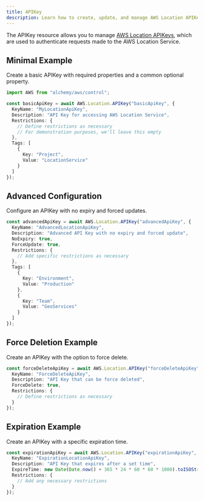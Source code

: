 ```yaml
---
title: APIKey
description: Learn how to create, update, and manage AWS Location APIKeys using Alchemy Cloud Control.
---
```


The APIKey resource allows you to manage [AWS Location APIKeys](https://docs.aws.amazon.com/location/latest/userguide/), which are used to authenticate requests made to the AWS Location Service.

## Minimal Example

Create a basic APIKey with required properties and a common optional property.

```ts
import AWS from "alchemy/aws/control";

const basicApiKey = await AWS.Location.APIKey("basicApiKey", {
  KeyName: "MyLocationApiKey",
  Description: "API Key for accessing AWS Location Service",
  Restrictions: {
    // Define restrictions as necessary
    // For demonstration purposes, we'll leave this empty
  },
  Tags: [
    {
      Key: "Project",
      Value: "LocationService"
    }
  ]
});
```

## Advanced Configuration

Configure an APIKey with no expiry and forced updates.

```ts
const advancedApiKey = await AWS.Location.APIKey("advancedApiKey", {
  KeyName: "AdvancedLocationApiKey",
  Description: "Advanced API Key with no expiry and forced update",
  NoExpiry: true,
  ForceUpdate: true,
  Restrictions: {
    // Add specific restrictions as necessary
  },
  Tags: [
    {
      Key: "Environment",
      Value: "Production"
    },
    {
      Key: "Team",
      Value: "GeoServices"
    }
  ]
});
```

## Force Deletion Example

Create an APIKey with the option to force delete.

```ts
const forceDeleteApiKey = await AWS.Location.APIKey("forceDeleteApiKey", {
  KeyName: "ForceDeleteApiKey",
  Description: "API Key that can be force deleted",
  ForceDelete: true,
  Restrictions: {
    // Define restrictions as necessary
  }
});
```

## Expiration Example

Create an APIKey with a specific expiration time.

```ts
const expirationApiKey = await AWS.Location.APIKey("expirationApiKey", {
  KeyName: "ExpirationLocationApiKey",
  Description: "API Key that expires after a set time",
  ExpireTime: new Date(Date.now() + 365 * 24 * 60 * 60 * 1000).toISOString(), // 1 year from now
  Restrictions: {
    // Add any necessary restrictions
  }
});
```